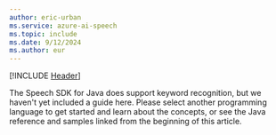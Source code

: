 ```yaml
---
author: eric-urban
ms.service: azure-ai-speech
ms.topic: include
ms.date: 9/12/2024
ms.author: eur
---
```


[!INCLUDE [Header](../../common/java.md)]

The Speech SDK for Java does support keyword recognition, but we haven't yet included a guide here. Please select another programming language to get started and learn about the concepts, or see the Java reference and samples linked from the beginning of this article. 
